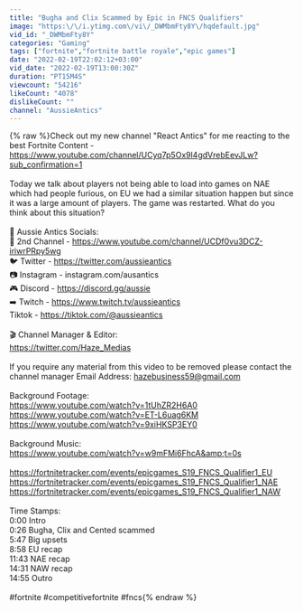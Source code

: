 ```yaml
---
title: "Bugha and Clix Scammed by Epic in FNCS Qualifiers"
image: "https:\/\/i.ytimg.com\/vi\/_DWMbmFty8Y\/hqdefault.jpg"
vid_id: "_DWMbmFty8Y"
categories: "Gaming"
tags: ["fortnite","fortnite battle royale","epic games"]
date: "2022-02-19T22:02:12+03:00"
vid_date: "2022-02-19T13:00:30Z"
duration: "PT15M4S"
viewcount: "54216"
likeCount: "4078"
dislikeCount: ""
channel: "AussieAntics"
---
```

{% raw %}Check out my new channel &quot;React Antics&quot; for me reacting to the best Fortnite Content - <a rel="nofollow" target="blank" href="https://www.youtube.com/channel/UCyq7p5Ox9l4gdVrebEevJLw?sub_confirmation=1">https://www.youtube.com/channel/UCyq7p5Ox9l4gdVrebEevJLw?sub_confirmation=1</a><br /><br />Today we talk about players not being able to load into games on NAE which had people furious, on EU we had a similar situation happen but since it was a large amount of players. The game was restarted. What do you think about this situation? <br /><br />📝 Aussie Antics Socials:<br />🎥 2nd Channel - <a rel="nofollow" target="blank" href="https://www.youtube.com/channel/UCDf0vu3DCZ-iriwrPRpy5wg">https://www.youtube.com/channel/UCDf0vu3DCZ-iriwrPRpy5wg</a><br />🐦 Twitter - <a rel="nofollow" target="blank" href="https://twitter.com/aussieantics">https://twitter.com/aussieantics</a> <br />📷 Instagram - instagram.com/ausantics       <br />🎮 Discord - <a rel="nofollow" target="blank" href="https://discord.gg/aussie">https://discord.gg/aussie</a><br />➡️ Twitch - <a rel="nofollow" target="blank" href="https://www.twitch.tv/aussieantics">https://www.twitch.tv/aussieantics</a> <br />Tiktok - <a rel="nofollow" target="blank" href="https://tiktok.com/@aussieantics">https://tiktok.com/@aussieantics</a> <br /><br />🎬 Channel Manager &amp; Editor:<br /><a rel="nofollow" target="blank" href="https://twitter.com/Haze_Medias">https://twitter.com/Haze_Medias</a> <br /><br />If you require any material from this video to be removed please contact the channel manager Email Address: hazebusiness59@gmail.com<br /><br />Background Footage:<br /><a rel="nofollow" target="blank" href="https://www.youtube.com/watch?v=1tUhZR2H6A0">https://www.youtube.com/watch?v=1tUhZR2H6A0</a><br /><a rel="nofollow" target="blank" href="https://www.youtube.com/watch?v=ET-L6uag6KM">https://www.youtube.com/watch?v=ET-L6uag6KM</a><br /><a rel="nofollow" target="blank" href="https://www.youtube.com/watch?v=9xiHKSP3EY0">https://www.youtube.com/watch?v=9xiHKSP3EY0</a><br /><br />Background Music:<br /><a rel="nofollow" target="blank" href="https://www.youtube.com/watch?v=w9mFMi6FhcA&amp;t=0s">https://www.youtube.com/watch?v=w9mFMi6FhcA&amp;t=0s</a><br /><br /><a rel="nofollow" target="blank" href="https://fortnitetracker.com/events/epicgames_S19_FNCS_Qualifier1_EU">https://fortnitetracker.com/events/epicgames_S19_FNCS_Qualifier1_EU</a><br /><a rel="nofollow" target="blank" href="https://fortnitetracker.com/events/epicgames_S19_FNCS_Qualifier1_NAE">https://fortnitetracker.com/events/epicgames_S19_FNCS_Qualifier1_NAE</a><br /><a rel="nofollow" target="blank" href="https://fortnitetracker.com/events/epicgames_S19_FNCS_Qualifier1_NAW">https://fortnitetracker.com/events/epicgames_S19_FNCS_Qualifier1_NAW</a><br /><br />Time Stamps:<br />0:00 Intro<br />0:26 Bugha, Clix and Cented scammed<br />5:47 Big upsets <br />8:58 EU recap <br />11:43 NAE recap <br />14:31 NAW recap <br />14:55 Outro<br /><br />#fortnite #competitivefortnite #fncs{% endraw %}

